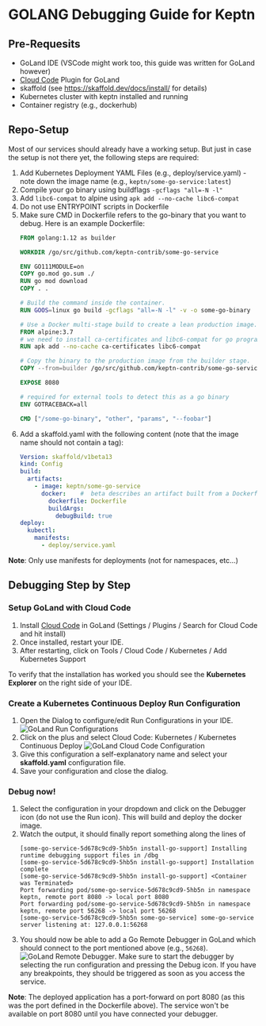 # GOLANG Debugging Guide for Keptn

## Pre-Requesits

* GoLand IDE (VSCode might work too, this guide was written for GoLand however)
* [Cloud Code](https://plugins.jetbrains.com/plugin/8079-cloud-code/) Plugin for GoLand
* skaffold (see https://skaffold.dev/docs/install/ for details)
* Kubernetes cluster with keptn installed and running
* Container registry (e.g., dockerhub)

## Repo-Setup

Most of our services should already have a working setup. But just in case the setup is not there yet, the following 
 steps are required:
 
1. Add Kubernetes Deployment YAML Files (e.g., deploy/service.yaml) - note down the image name (e.g., `keptn/some-go-service:latest`)
1. Compile your go binary using buildflags `-gcflags "all=-N -l"`
1. Add `libc6-compat` to alpine using `apk add --no-cache libc6-compat`
1. Do not use ENTRYPOINT scripts in Dockerfile
1. Make sure CMD in Dockerfile refers to the go-binary that you want to debug. Here is an example Dockerfile:
    ```dockerfile
    FROM golang:1.12 as builder
    
    WORKDIR /go/src/github.com/keptn-contrib/some-go-service
    
    ENV GO111MODULE=on
    COPY go.mod go.sum ./
    RUN go mod download
    COPY . .
    
    # Build the command inside the container.
    RUN GOOS=linux go build -gcflags "all=-N -l" -v -o some-go-binary
    
    # Use a Docker multi-stage build to create a lean production image.
    FROM alpine:3.7
    # we need to install ca-certificates and libc6-compat for go programs to work properly
    RUN apk add --no-cache ca-certificates libc6-compat
    
    # Copy the binary to the production image from the builder stage.
    COPY --from=builder /go/src/github.com/keptn-contrib/some-go-service/some-go-binary /some-go-binary
    
    EXPOSE 8080
    
    # required for external tools to detect this as a go binary
    ENV GOTRACEBACK=all
    
    CMD ["/some-go-binary", "other", "params", "--foobar"]
    ```
1. Add a skaffold.yaml with the following content (note that the image name should not contain a tag):
    ```yaml
    Version: skaffold/v1beta13
    kind: Config
    build:
      artifacts:
        - image: keptn/some-go-service
          docker:    # 	beta describes an artifact built from a Dockerfile.
            dockerfile: Dockerfile
            buildArgs:
              debugBuild: true
    deploy:
      kubectl:
        manifests:
          - deploy/service.yaml

    ```

**Note**: Only use manifests for deployments (not for namespaces, etc...)

## Debugging Step by Step

### Setup GoLand with Cloud Code
1. Install [Cloud Code](https://plugins.jetbrains.com/plugin/8079-cloud-code/) in GoLand (Settings / Plugins / Search for Cloud Code and hit install)
1. Once installed, restart your IDE.
1. After restarting, click on Tools / Cloud Code / Kubernetes / Add Kubernetes Support

To verify that the installation has worked you should see the **Kubernetes Explorer** on the right side of your IDE.

### Create a Kubernetes Continuous Deploy Run Configuration

1. Open the Dialog to configure/edit Run Configurations in your IDE.
  ![GoLand Run Configurations](assets/goland_run_configurations.png "GoLand Run Configurations")
1. Click on the plus and select Cloud Code: Kubernetes / Kubernetes Continuous Deploy
  ![GoLand Cloud Code Configuration](assets/goland_cloud_code_select.png "GoLand Cloud Code Configurations")
1. Give this configuration a self-explanatory name and select your **skaffold.yaml** configuration file.
1. Save your configuration and close the dialog.

### Debug now!

1. Select the configuration in your dropdown and click on the Debugger icon (do not use the Run icon). This will build and deploy the docker image.
1. Watch the output, it should finally report something along the lines of
    ```
    [some-go-service-5d678c9cd9-5hb5n install-go-support] Installing runtime debugging support files in /dbg
    [some-go-service-5d678c9cd9-5hb5n install-go-support] Installation complete
    [some-go-service-5d678c9cd9-5hb5n install-go-support] <Container was Terminated>
    Port forwarding pod/some-go-service-5d678c9cd9-5hb5n in namespace keptn, remote port 8080 -> local port 8080
    Port forwarding pod/some-go-service-5d678c9cd9-5hb5n in namespace keptn, remote port 56268 -> local port 56268
    [some-go-service-5d678c9cd9-5hb5n some-go-service] some-go-service server listening at: 127.0.0.1:56268
    ```
1. You should now be able to add a Go Remote Debugger in GoLand which should connect to the port mentioned above (e.g., `56268`).
  ![GoLand Remote Debugger](assets/goland_remote_debugger.png "GoLand Remote Debugger"). 
  Make sure to start the debugger by selecting the run configuration and pressing the Debug icon. If you have any 
  breakpoints, they should be triggered as soon as you access the service. 


**Note**: The deployed application has a port-forward on port 8080 (as this was the port defined in the Dockerfile above).
 The service won't be available on port 8080 until you have connected your debugger.
